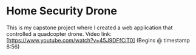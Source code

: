 # Home Security Drone
This is my capstone project where I created a web application that controlled a quadcopter drone. 
Video link: [https://www.youtube.com/watch?v=45J9DFfCiT0] (Begins @ timestamp 8:56)
